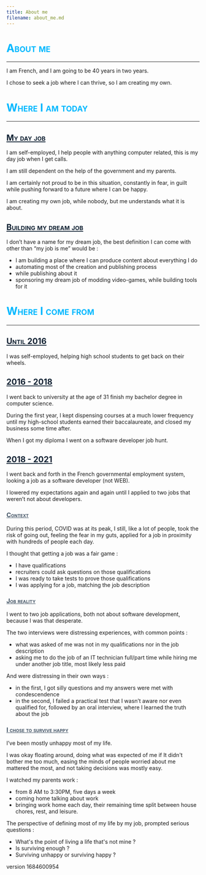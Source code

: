 ```yaml
---
title: About me
filename: about_me.md
---
```


<h1 class="about_me" style="font-variant: small-caps;color:#00b8ff;"> About me </h1>

<hr class="about_me hr_h1" style="color:#00b8ff;">

<p class="about_me">I am French, and I am going to be 40 years in two years.</p>

<p class="about_me">I chose to seek a job where I can thrive, so I am creating my own.</p>

<h1 class="about_me" style="font-variant: small-caps;color:#00b8ff;">  Where I am today </h1>

<hr class="about_me hr_h1" style="color:#00b8ff;">

<h2 class="about_me" style="font-variant: small-caps;text-decoration: underline;color:#123;"> My day job </h2>

<p class="about_me">I am self-employed, I help people with anything computer related, this is my day job when I get calls.</p>

<p class="about_me">I am still dependent on the help of the government and my parents.</p>

<p class="about_me">I am certainly not proud to be in this situation, constantly in fear, in guilt while pushing forward to a future where I can be happy.</p>

<p class="about_me">I am creating my own job, while nobody, but me understands what it is about.</p>

<h2 class="about_me" style="font-variant: small-caps;text-decoration: underline;color:#123;"> Building my dream job </h2>

<p class="about_me">I don’t have a name for my dream job, the best definition I can come with other than “my job is me” would be : </p>

  <ul class="about_me">
    <li class="about_me"> I am building a place where I can produce content about everything I do</li>
    <li class="about_me"> automating most of the creation and publishing process </li>
    <li class="about_me"> while publishing about it</li>
    <li class="about_me"> sponsoring my dream job of modding video-games, while building tools for it</li>
  </ul>

<h1 class="about_me" style="font-variant: small-caps;color:#00b8ff;"> Where I come from </h1>

<hr class="about_me hr_h1" style="color:#00b8ff;">

<h2 class="about_me" style="font-variant: small-caps;text-decoration: underline;color:#123;"> Until 2016 </h2>

<p class="about_me">I was self-employed, helping high school students to get back on their wheels.</p>

<h2 class="about_me" style="font-variant: small-caps;text-decoration: underline;color:#123;"> 2016 - 2018 </h2>

<p class="about_me">I went back to university at the age of 31 finish my bachelor degree in computer science.</p>

<p class="about_me">During the first year, I kept dispensing courses at a much lower frequency until my high-school students earned their baccalaureate, and closed my business some time after.</p>

<p class="about_me">When I got my diploma I went on a software developer job hunt.</p>

<h2 class="about_me" style="font-variant: small-caps;text-decoration: underline;color:#123;"> 2018 - 2021 </h2>

<p class="about_me">I went back and forth in the French governmental employment system, looking a job as a software developer (not WEB).</p>

<p class="about_me">I lowered my expectations again and again until I applied to two jobs that weren’t not about developers.</p>

<h3 class="about_me" style="text-decoration: underline;font-variant: small-caps;color:#456;"> Context </h3>

<p class="about_me">During this period, COVID was at its peak, I still, like a lot of people, took the risk of going out, feeling the fear in my guts, applied for a job in proximity with hundreds of people each day.</p>

<p class="about_me">I thought that getting a job was a fair game :</p>

<ul class="about_me">

  <li class="about_me">I have qualifications</li>

  <li class="about_me">recruiters could ask questions on those qualifications</li>

  <li class="about_me">I was ready to take tests to prove those qualifications</li>

  <li class="about_me">I was applying for a job, matching the job description</li>

</ul>

<h3 class="about_me" style="text-decoration: underline;font-variant: small-caps;color:#456;"> Job reality </h3>

<p class="about_me">I went to two job applications, both not about software development, because I was that desperate.</p>

<p class="about_me">The two interviews were distressing experiences, with common points :</p>

<ul class="about_me">

  <li class="about_me">what was asked of me was not in my qualifications nor in the job description</li>

  <li class="about_me">asking me to do the job of an IT technician full/part time while hiring me under another job title, most likely less paid</li>

</ul>

<p class="about_me">And were distressing in their own ways :</p>

<ul class="about_me">

  <li class="about_me">in the first, I got silly questions and my answers were met with condescendence</li>

  <li class="about_me">in the second, I failed a practical test that I wasn’t aware nor even qualified for, followed by an oral interview, where I learned the truth about the job </li>

</ul>

<h3 class="about_me" style="text-decoration: underline;font-variant: small-caps;color:#456;"> I chose to survive happy </h3>

<p class="about_me">I’ve been mostly unhappy most of my life.</p>

<p class="about_me">I was okay floating around, doing what was expected of me if It didn't bother me too much, easing the minds of people worried about me mattered the most, and not taking decisions was mostly easy.</p>

<p class="about_me">I watched my parents work :</p>

<ul class="about_me">
  <li class="about_me">from 8 AM to 3:30PM, five days a week</li>

  <li class="about_me">coming home talking about work</li>

  <li class="about_me">bringing work home each day, their remaining time split between house chores, rest, and leisure.</li>

</ul>

<p class="about_me">The perspective of defining most of my life by my job, prompted serious questions :</p>

<ul class="about_me">
  <li class="about_me"> What's the point of living a life that's not mine ?</li>
  <li class="about_me"> Is surviving enough ? </li>
  <li class="about_me"> Surviving unhappy or surviving happy ? </li>
</ul>

<p class="about_me">version 1684600954</p>
